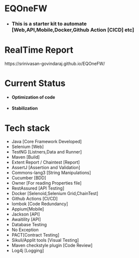 # EQOneFW
- ### This is a starter kit to automate [Web,API,Mobile,Docker,Github Action [CICD] etc]

# RealTime Report
<div><a>https://srinivasan-govindaraj.github.io/EQOneFW/</a> </div>
  

# Current Status
- #### Optimization of code 
- #### Stabilization

# Tech stack
- Java [Core Framework Developed]
- Selenium [Web]
- TestNG [Listners,Data and Runner]
- Maven [Build]
- Extent Report / Chaintest [Report]
- AssertJ [Assertion and Validation]
- Commons-lang3 [String Manipulations]
- Cucumber [BDD]
- Owner [For reading Properties file]
- RestAssured [API Testing]
- Docker [Selenoid,Selenium Grid,ChainTest]
- Github Actions [CI/CD]
- lombok [Code Redundancy]
- Appium[Mobile]
- Jackson [API]
- Awaitility [API]
- Database Testing
- No Exception
- PACT[Contract Testing]
- Sikuli/Applit tools [Visual Testing]
- Maven checkstyle plugin [Code Review]
- Log4j [Logging]